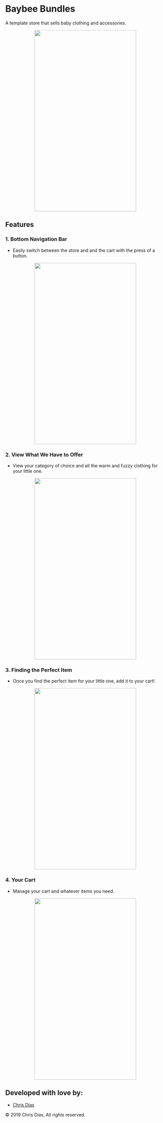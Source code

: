 # Baybee Bundles

A template store that sells baby clothing and accessories.

<p align="center">
  <img width="320" height="570" src="">
</p>


## Features

### 1. Bottom Navigation Bar

- Easily switch between the store and and the cart with the press of a button.

<p align="center">
  <img width="320" height="570" src="">
</p>


### 2. View What We Have to Offer

- View your category of choice and all the warm and fuzzy clothing for your little one.

<p align="center">
  <img width="320" height="570" src="">
</p>


### 3. Finding the Perfect Item

- Once you find the perfect item for your little one, add it to your cart!

<p align="center">
  <img width="320" height="570" src="">
</p>

### 4. Your Cart

- Manage your cart and whatever items you need.

<p align="center">
  <img width="320" height="570" src="">
</p>



## Developed with love by:
- [Chris Dias](https://github.com/chrisdias96)

:copyright: 2019 Chris Dias, All rights reserved. 
